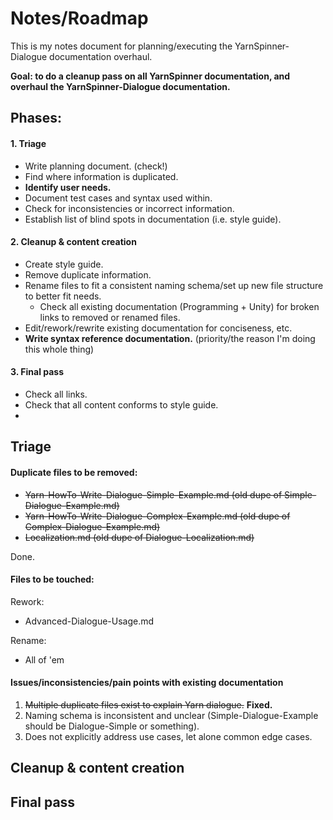 # Notes/Roadmap

This is my notes document for planning/executing the YarnSpinner-Dialogue documentation overhaul.

**Goal: to do a cleanup pass on all YarnSpinner documentation, and overhaul the YarnSpinner-Dialogue documentation.**

## Phases:

#### 1. Triage

* Write planning document. (check!)
* Find where information is duplicated.
* **Identify user needs.**
* Document test cases and syntax used within.
* Check for inconsistencies or incorrect information.
* Establish list of blind spots in documentation (i.e. style guide).

#### 2. Cleanup & content creation

* Create style guide.
* Remove duplicate information.
* Rename files to fit a consistent naming schema/set up new file structure to better fit needs.
    * Check all existing documentation (Programming + Unity) for broken links to removed or renamed files.
* Edit/rework/rewrite existing documentation for conciseness, etc.
* **Write syntax reference documentation.** (priority/the reason I'm doing this whole thing)

#### 3. Final pass

* Check all links.
* Check that all content conforms to style guide.
* 

## Triage

#### Duplicate files to be removed:

* ~~Yarn-HowTo-Write-Dialogue-Simple-Example.md (old dupe of Simple-Dialogue-Example.md)~~
* ~~Yarn-HowTo-Write-Dialogue-Complex-Example.md (old dupe of Complex-Dialogue-Example.md)~~
* ~~Localization.md (old dupe of Dialogue-Localization.md)~~

Done.

#### Files to be touched:

Rework:
* Advanced-Dialogue-Usage.md

Rename:
* All of 'em

#### Issues/inconsistencies/pain points with existing documentation

1. ~~Multiple duplicate files exist to explain Yarn dialogue.~~ **Fixed.**
2. Naming schema is inconsistent and unclear (Simple-Dialogue-Example should be Dialogue-Simple or something).
3. Does not explicitly address use cases, let alone common edge cases.




## Cleanup & content creation

## Final pass